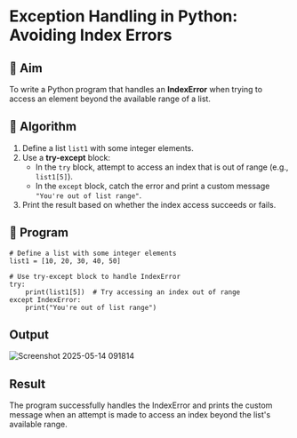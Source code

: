 # Exception Handling in Python: Avoiding Index Errors

## 🎯 Aim
To write a Python program that handles an **IndexError** when trying to access an element beyond the available range of a list.

## 🧠 Algorithm
1. Define a list `list1` with some integer elements.
2. Use a **try-except** block:
   - In the `try` block, attempt to access an index that is out of range (e.g., `list1[5]`).
   - In the `except` block, catch the error and print a custom message `"You're out of list range"`.
3. Print the result based on whether the index access succeeds or fails.

## 🧾 Program
```
# Define a list with some integer elements
list1 = [10, 20, 30, 40, 50]

# Use try-except block to handle IndexError
try:
    print(list1[5])  # Try accessing an index out of range
except IndexError:
    print("You're out of list range")
```

## Output
![Screenshot 2025-05-14 091814](https://github.com/user-attachments/assets/ccbc6291-fa4f-4b7a-92f1-6aa0642d8e1c)


## Result
The program successfully handles the IndexError and prints the custom message when an attempt is made to access an index beyond the list's available range.
